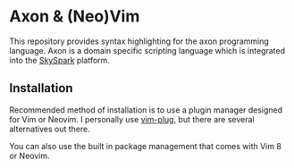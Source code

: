 # Axon & (Neo)Vim

This repository provides syntax highlighting for the axon programming
language. Axon is a domain specific scripting language which is
integrated into the [SkySpark](https://skyfoundry.com/product) platform.

## Installation

Recommended method of installation is to use a plugin manager designed
for Vim or Neovim. I personally use
[vim-plug](https://github.com/junegunn/vim-plug), but there are several
alternatives out there.

You can also use the built in package management that comes with Vim 8
or Neovim.
